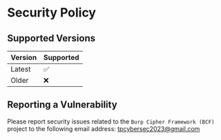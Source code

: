 # Security Policy

## Supported Versions

| Version | Supported          |
| ------- | ------------------ |
| Latest   | :white_check_mark: |
| Older   | :x:                |

## Reporting a Vulnerability

Please report security issues related to the `Burp Cipher Framework (BCF)` project to the following email address: tpcybersec2023@gmail.com